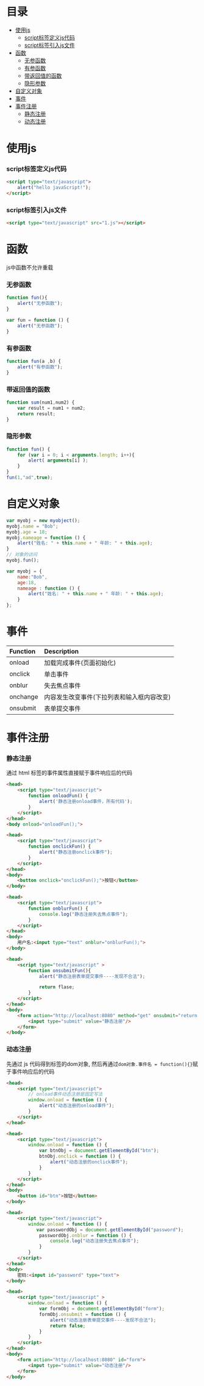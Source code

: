 # 目录
- [使用js](#使用js)
    - [script标签定义js代码](#script标签定义js代码)
    - [script标签引入js文件](#script标签引入js文件)
- [函数](#函数)
    - [无参函数](#无参函数)
    - [有参函数](#有参函数)
    - [带返回值的函数](#带返回值的函数)
    - [隐形参数](#隐形参数)
- [自定义对象](#自定义对象)
- [事件](#事件)
- [事件注册](#事件注册)
    - [静态注册](#静态注册)
    - [动态注册](#动态注册)



<!-- = = = = = = = = = = = = = = = = = = = = = = = = = = = = = = = = = = = = = = = = = = = = = = = = = = = = = = = = = = = = -->
<!-- = = = = = = = = = = = = = = = = = = = = = = = = = = = = = = = = = = = = = = = = = = = = = = = = = = = = = = = = = = = = -->



# 使用js
### script标签定义js代码
```html
<script type="text/javascript">
    alert("hello javaScript!");
</script>
```

### script标签引入js文件
```html
<script type="text/javascript" src="1.js"></script>
```



<!-- = = = = = = = = = = = = = = = = = = = = = = = = = = = = = = = = = = = = = = = = = = = = = = = = = = = = = = = = = = = = -->
<!-- = = = = = = = = = = = = = = = = = = = = = = = = = = = = = = = = = = = = = = = = = = = = = = = = = = = = = = = = = = = = -->



# 函数
js中函数不允许重载  

### 无参函数
```js
function fun(){
    alert("无参函数");
}
```
```js
var fun = function () {
    alert("无参函数");
}
```

### 有参函数
```js
function fun(a ,b) {
    alert("有参函数");
}
```

### 带返回值的函数
```js
function sum(num1,num2) {
    var result = num1 + num2;
    return result;
}
```

### 隐形参数
```js
function fun() {
    for (var i = 0; i < arguments.length; i++){
        alert( arguments[i] );
    }
}
fun(1,"ad",true);
```



<!-- = = = = = = = = = = = = = = = = = = = = = = = = = = = = = = = = = = = = = = = = = = = = = = = = = = = = = = = = = = = = -->
<!-- = = = = = = = = = = = = = = = = = = = = = = = = = = = = = = = = = = = = = = = = = = = = = = = = = = = = = = = = = = = = -->



# 自定义对象
```js
var myobj = new myobject();
myobj.name = "Bob";
myobj.age = 18;
myobj.nameage = function () {
    alert("姓名: " + this.name + " 年龄: " + this.age);
}
// 对象的访问
myobj.fun();
```
  
```js
var myobj = {
    name:"Bob",
    age:18,
    nameage : function () {
        alert("姓名: " + this.name + " 年龄: " + this.age);
    }
};
```



<!-- = = = = = = = = = = = = = = = = = = = = = = = = = = = = = = = = = = = = = = = = = = = = = = = = = = = = = = = = = = = = -->
<!-- = = = = = = = = = = = = = = = = = = = = = = = = = = = = = = = = = = = = = = = = = = = = = = = = = = = = = = = = = = = = -->



# 事件

Function | Description
:------- | :----------
onload   | 加载完成事件(页面初始化)
onclick  | 单击事件
onblur   | 失去焦点事件
onchange | 内容发生改变事件(下拉列表和输入框内容改变)
onsubmit | 表单提交事件



<!-- = = = = = = = = = = = = = = = = = = = = = = = = = = = = = = = = = = = = = = = = = = = = = = = = = = = = = = = = = = = = -->
<!-- = = = = = = = = = = = = = = = = = = = = = = = = = = = = = = = = = = = = = = = = = = = = = = = = = = = = = = = = = = = = -->



# 事件注册
### 静态注册
通过 html 标签的事件属性直接赋于事件响应后的代码  
```html
<head>
    <script type="text/javascript">
        function onloadFun() {
            alert('静态注册onload事件，所有代码');
        }
    </script>
</head>
<body onload="onloadFun();">
```
```html
<head>
    <script type="text/javascript">
        function onclickFun() {
            alert("静态注册onclick事件");
        }
    </script>
</head>
<body>
    <button onclick="onclickFun();">按钮</button>
</body>
```
```html
<head>
    <script type="text/javascript">
        function onblurFun() {
            console.log("静态注册失去焦点事件");
        }
    </script>
</head>
<body>
    用户名:<input type="text" onblur="onblurFun();">
</body>
```
```html
<head>
    <script type="text/javascript" >
        function onsubmitFun(){
            alert("静态注册表单提交事件----发现不合法");

            return flase;
        }
    </script>
</head>
<body>
    <form action="http://localhost:8080" method="get" onsubmit="return onsubmitFun();">
        <input type="submit" value="静态注册"/>
    </form>
</body>
```

### 动态注册
先通过 js 代码得到标签的dom对象, 然后再通过`dom对象.事件名 = function(){}`赋于事件响应后的代码  
```html
<head>
    <script type="text/javascript">
        // onload事件动态注册是固定写法
        window.onload = function () {
            alert("动态注册的onload事件");
        }
    </script>
</head>
```
```html
<head>
    <script type="text/javascript">
        window.onload = function () {
            var btnObj = document.getElementById("btn");
            btnObj.onclick = function () {
                alert("动态注册的onclick事件");
            }
        }
    </script>
</head>
<body>
    <button id="btn">按钮</button>
</body>
```
```html
<head>
    <script type="text/javascript">
        window.onload = function () {
           var passwordObj = document.getElementById("password");
            passwordObj.onblur = function () {
                console.log("动态注册失去焦点事件");
            }
        }
    </script>
</head>
<body>
    密码:<input id="password" type="text">
</body>
```
```html
<head>
    <script type="text/javascript" >
        window.onload = function () {
            var formObj = document.getElementById("form");
            formObj.onsubmit = function () {
                alert("动态注册表单提交事件----发现不合法");
                return false;
            }
        }
    </script>
</head>
<body>
    <form action="http://localhost:8080" id="form">
        <input type="submit" value="动态注册"/>
    </form>
</body>
```
